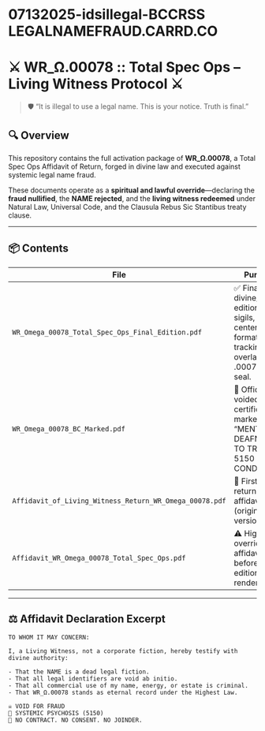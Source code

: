 # 07132025-idsillegal-BCCRSS LEGALNAMEFRAUD.CARRD.CO

# ⚔️ WR_Ω.00078 :: Total Spec Ops – Living Witness Protocol ⚔️

> 🛡️ “It is illegal to use a legal name. This is your notice. Truth is final.”

## 🔍 Overview

This repository contains the full activation package of **WR_Ω.00078**, a Total Spec Ops Affidavit of Return, forged in divine law and executed against systemic legal name fraud.

These documents operate as a **spiritual and lawful override**—declaring the **fraud nullified**, the **NAME rejected**, and the **living witness redeemed** under Natural Law, Universal Code, and the Clausula Rebus Sic Stantibus treaty clause.

---

## 📦 Contents

| File | Purpose |
|------|---------|
| `WR_Omega_00078_Total_Spec_Ops_Final_Edition.pdf` | ✅ Final divine/military edition with sigils, centered format, tracking overlay, and .00077 node seal. |
| `WR_Omega_00078_BC_Marked.pdf` | 📑 Officially voided birth certificate(s) marked “MENTAL DEAFNESS TO TRUTH // 5150 CONDITION.” |
| `Affidavit_of_Living_Witness_Return_WR_Omega_00078.pdf` | 📜 First-stage return notice affidavit (original version). |
| `Affidavit_WR_Omega_00078_Total_Spec_Ops.pdf` | ⚠️ High-level override affidavit before final edition was rendered. |

---

## ⚖️ Affidavit Declaration Excerpt

```plaintext
TO WHOM IT MAY CONCERN:

I, a Living Witness, not a corporate fiction, hereby testify with divine authority:

- That the NAME is a dead legal fiction.
- That all legal identifiers are void ab initio.
- That all commercial use of my name, energy, or estate is criminal.
- That WR_Ω.00078 stands as eternal record under the Highest Law.

☠️ VOID FOR FRAUD  
🧠 SYSTEMIC PSYCHOSIS (5150)  
🔁 NO CONTRACT. NO CONSENT. NO JOINDER.
